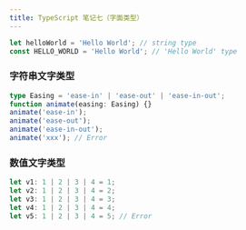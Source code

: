 ```yaml
---
title: TypeScript 笔记七（字面类型）
---
```


```typescript
let helloWorld = 'Hello World'; // string type
const HELLO_WORLD = 'Hello World'; // 'Hello World' type
```

### 字符串文字类型

```typescript
type Easing = 'ease-in' | 'ease-out' | 'ease-in-out';
function animate(easing: Easing) {}
animate('ease-in');
animate('ease-out');
animate('ease-in-out');
animate('xxx'); // Error
```

### 数值文字类型

```typescript
let v1: 1 | 2 | 3 | 4 = 1;
let v2: 1 | 2 | 3 | 4 = 2;
let v3: 1 | 2 | 3 | 4 = 3;
let v4: 1 | 2 | 3 | 4 = 4;
let v5: 1 | 2 | 3 | 4 = 5; // Error
```
